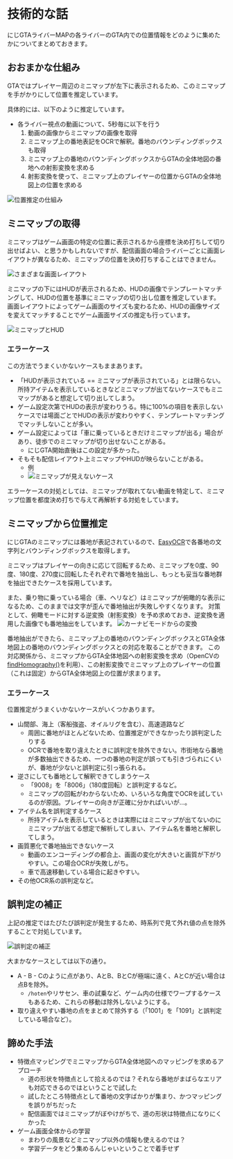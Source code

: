 # 技術的な話

にじGTAライバーMAPの各ライバーのGTA内での位置情報をどのように集めたかについてまとめておきます。

## おおまかな仕組み

GTAではプレイヤー周辺のミニマップが左下に表示されるため、このミニマップを手がかりにして位置を推定しています。

具体的には、以下のように推定しています。

 * 各ライバー視点の動画について、5秒毎に以下を行う
   1. 動画の画像からミニマップの画像を取得
   2. ミニマップ上の番地表記をOCRで解釈。番地のバウンディングボックスも取得
   3. ミニマップ上の番地のバウンディングボックスからGTAの全体地図の番地への射影変換を求める
   4. 射影変換を使って、ミニマップ上のプレイヤーの位置からGTAの全体地図上の位置を求める

![位置推定の仕組み](img/position_prediction.png)

## ミニマップの取得

ミニマップはゲーム画面の特定の位置に表示されるから座標を決め打ちして切り出せばよい、と思うかもしれないですが、配信画面の場合ライバーごとに画面レイアウトが異なるため、ミニマップの位置を決め打ちすることはできません。

![さまざまな画面レイアウト](img/layouts.png)

ミニマップの下にはHUDが表示されるため、HUDの画像でテンプレートマッチングして、HUDの位置を基準にミニマップの切り出し位置を推定しています。
画面レイアウトによってゲーム画面のサイズも変わるため、HUDの画像サイズを変えてマッチすることでゲーム画面サイズの推定も行っています。

![ミニマップとHUD](img/hud_minimap.png)

### エラーケース

この方法でうまくいかないケースもままあります。

 * 「HUDが表示されている == ミニマップが表示されている」とは限らない。所持アイテムを表示しているときなどミニマップが出てないケースでもミニマップがあると想定して切り出してしまう。
 * ゲーム設定次第でHUDの表示が変わりうる。特に100%の項目を表示しないケースでは場面ごとでHUDの表示が変わりやすく、テンプレートマッチングでマッチしないことが多い。
 * ゲーム設定によっては「車に乗っているときだけミニマップが出る」場合があり、徒歩でのミニマップが切り出せないことがある。
   * にじGTA開始直後はこの設定が多かった。
 * そもそも配信レイアウト上ミニマップやHUDが映らないことがある。
   * 例
   * ![ミニマップが見えないケース](img/minimap_hidden.png)

エラーケースの対処としては、ミニマップが取れてない動画を特定して、ミニマップ位置を都度決め打ちで与えて再解析する対処をしています。

## ミニマップから位置推定

にじGTAのミニマップには番地が表記されているので、[EasyOCR](https://github.com/JaidedAI/EasyOCR)で各番地の文字列とバウンディングボックスを取得します。

ミニマップはプレイヤーの向きに応じて回転するため、ミニマップを0度、90度、180度、270度に回転したそれぞれで番地を抽出し、もっとも妥当な番地群を抽出できたケースを採用しています。

また、乗り物に乗っている場合（車、ヘリなど）はミニマップが俯瞰的な表示になるため、このままでは文字が歪んで番地抽出が失敗しやすくなります。
対策として、俯瞰モードに対する逆変換（射影変換）を予め求めておき、逆変換を適用した画像でも番地抽出をしています。
![カーナビモードからの変換](img/carnavi_transform.png)

番地抽出ができたら、ミニマップ上の番地のバウンディングボックスとGTA全体地図上の番地のバウンディングボックスとの対応を取ることができます。
この対応関係から、ミニマップからGTA全体地図への射影変換を求め（OpenCVの[findHomography()](https://docs.opencv.org/4.x/d9/d0c/group__calib3d.html#ga4abc2ece9fab9398f2e560d53c8c9780)を利用）、この射影変換でミニマップ上のプレイヤーの位置（これは固定）からGTA全体地図上の位置が求まります。

### エラーケース

位置推定がうまくいかないケースがいくつかあります。

* 山間部、海上（客船強盗、オイルリグを含む）、高速道路など
  * 周囲に番地がほとんどないため、位置推定ができなかったり誤判定したりする
  * OCRで番地を取り違えたときに誤判定を除外できない。市街地なら番地が多数抽出できるため、一つの番地の判定が誤っても引きづられにくいが、番地が少ないと誤判定に引っ張られる。
* 逆さにしても番地として解釈できてしまうケース
  * 「9008」を「8006」（180度回転）と誤判定するなど。
  * ミニマップの回転がわからないため、いろいろな角度でOCRを試しているのが原因。プレイヤーの向きが正確に分かればいいが…。
* アイテム名を誤判定するケース
  * 所持アイテムを表示しているときは実際にはミニマップが出てないのにミニマップが出てる想定で解析してしまい、アイテム名を番地と解釈してしまう。
* 画質悪化で番地抽出できないケース
  * 動画のエンコーディングの都合上、画面の変化が大きいと画質が下がりやすい。この場合OCRが失敗しがち。
  * 車で高速移動している場合に起きやすい。
* その他OCR系の誤判定など。


## 誤判定の補正

上記の推定ではたびたび誤判定が発生するため、時系列で見て外れ値の点を除外することで対処しています。

![誤判定の補正](img//correction.png)

大まかなケースとしては以下の通り。
 * A - B - Cのように点があり、AとB、BとCが極端に遠く、AとCが近い場合は点Bを除外。
   * `/hoten`やリサセン、車の試乗など、ゲーム内の仕様でワープするケースもあるため、これらの移動は除外しないようにする。
 * 取り違えやすい番地の点をまとめて除外する（「1001」を「1091」と誤判定している場合など）。

## 諦めた手法

* 特徴点マッピングでミニマップからGTA全体地図へのマッピングを求めるアプローチ
  * 道の形状を特徴点として拾えるのでは？それなら番地がまばらなエリアも対応できるのではということで試した
  * 試したところ特徴点として番地の文字ばかりが集まり、かつマッピングを誤りがちだった
  * 配信画面ではミニマップがぼやけがちで、道の形状は特徴点になりにくかった
* ゲーム画面全体からの学習
  * まわりの風景などミニマップ以外の情報も使えるのでは？
  * 学習データをどう集めるんじゃいということで着手せず